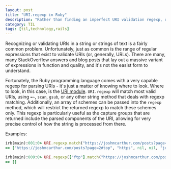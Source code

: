 ```yaml
---
layout: post
title: "URI.regexp in Ruby"
description: "Rather than finding an imperfect URI validation regexp, use the comprehensive one built into Ruby."
category: TIL
tags: [til,technology,rails]
---
```


Recognizing or validating URIs in a string or strings of text is a fairly common problem. 
Unfortunately, just as common is the range of regular expressions that exist to validate URIs
(or, generally, URLs). There are many, many StackOverflow answers and blog posts that lay out
a massive variant of expressions in function and quality, and it's not the easist form to understand.

Fortunately, the Ruby programming language comes with a very capable regexp for parsing URIs - it's just
a matter of knowing where to look. Where to look, in this case, is the [URI module](https://docs.ruby-lang.org/en/2.4.0/URI.html#method-c-regexp).  `URI.regexp` will match most valid URIs, using `=~`, `scan`, `gsub`, or any other string method that deals with regexp matching. Additionally, an array of schemes can be passed into the `regexp` method, which will restrict the returned regexp to match these schemes only. This regexp is particularly useful as the capture groups that are returned include the parsed components of the URI, allowing for very precise control of how the string is processed from there.

Examples:

``` ruby
irb(main):001:0> URI.regexp.match("https://joshmcarthur.com/posts?page=2#top").to_a
=> ["https://joshmcarthur.com/posts?page=2#top", "https", nil, nil, "joshmcarthur.com", nil, nil, "/posts", "page=2", "top"]
```

``` ruby
irb(main):009:0> URI.regexp(["ftp"].match("https://joshmcarthur.com/posts?page=2#top").to_a
=> []
```
